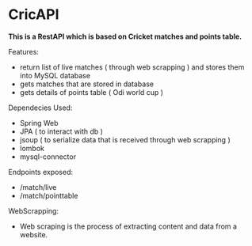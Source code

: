 # CricAPI

**This is a RestAPI which is based on Cricket matches and points table.**

Features:
 - return list of live matches ( through web scrapping ) and stores them into MySQL database
 - gets matches that are stored in database
 - gets details of points table ( Odi world cup ) 

Dependecies Used:
 - Spring Web
 - JPA ( to interact with db )
 - jsoup ( to serialize data that is received through web scrapping )
 - lombok
 - mysql-connector

Endpoints exposed:
 - /match/live
 - /match/pointtable

WebScrapping: 
 - Web scraping is the process of extracting content and data from a website.
